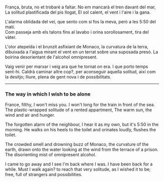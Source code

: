 França, bruta, no et trobaré a faltar.
No em mancarà el tren davant del mar,
La solitud plastificada del pis llogat,
El sol calent, el vent i l'aire i la gana.

L'alarma oblidada del veí, que sento
com si fos la meva, però a les 5:50 del matí.  
Com passeja amb els talons fins al lavabo
i orina sorollosament, tira del vàter.

L'olor atepeïda i el brunzit asfixiant de Monaco,
la curvatura de la terra, dibuixada a l'aigua
mirant el vent en un terrat sobre una suposada presó.
La boirina desorientant de l'alcohol omnipresent.

Vaig venir per marxar i veig ara que he tornat on era.
I que porto temps sent-hi. Caldrà caminar altre cop?,
per aconseguir aquella solitud, així com la desitjo;
lliure, plena de gent nova i de possibilitats. 

---

### The way in which I wish to be alone

France, filthy, I won't miss you. 
I won't long for the train in front of the sea.
The plastic-wrapped solitude of a rented appartment,
The warm sun, the wind and air and hunger.

The forgotten alarm of the neighbour, I hear
it as my own, but it's 5:50 in the morning.
He walks on his heels to the toilet
and orinates loudly, flushes the toilet.

The crowded smell and drowning buzz of Monaco,
the curvature of the earth, drawn onto the water
looking at the wind from the terrace of a prison.
The disorienting mist of omnipresent alcohol.

I came to go away and I see I'm back where I was.
I have been back for a while. Must I walk again?
to reach that very solitude, as I wished it to be;
free, full of strangers and possibilities. 




